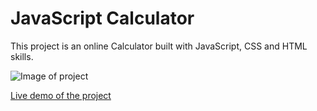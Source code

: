 # JavaScript Calculator

This project is an online Calculator built with JavaScript, CSS and HTML skills.

![Image of project](calc.gif)

[Live demo of the project](https://stefank-29.github.io/Calculator/)
